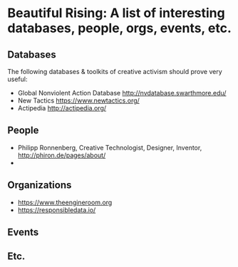 Beautiful Rising: A list of interesting databases, people, orgs, events, etc.
=====================================================================

## Databases

The following databases & toolkits of creative activism should prove very useful:
* Global Nonviolent Action Database http://nvdatabase.swarthmore.edu/
* New Tactics https://www.newtactics.org/
* Actipedia http://actipedia.org/ 

## People
* Philipp Ronnenberg, Creative Technologist, Designer, Inventor, http://phiron.de/pages/about/
* 

## Organizations

* https://www.theengineroom.org
* https://responsibledata.io/

## Events

## Etc.

